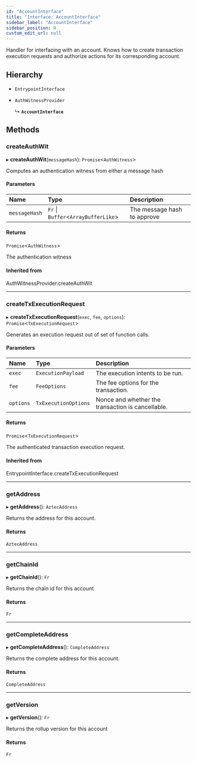 ```yaml
---
id: "AccountInterface"
title: "Interface: AccountInterface"
sidebar_label: "AccountInterface"
sidebar_position: 0
custom_edit_url: null
---
```


Handler for interfacing with an account. Knows how to create transaction execution
requests and authorize actions for its corresponding account.

## Hierarchy

- `EntrypointInterface`

- `AuthWitnessProvider`

  ↳ **`AccountInterface`**

## Methods

### createAuthWit

▸ **createAuthWit**(`messageHash`): `Promise`\<`AuthWitness`\>

Computes an authentication witness from either a message hash

#### Parameters

| Name | Type | Description |
| :------ | :------ | :------ |
| `messageHash` | `Fr` \| `Buffer`\<`ArrayBufferLike`\> | The message hash to approve |

#### Returns

`Promise`\<`AuthWitness`\>

The authentication witness

#### Inherited from

AuthWitnessProvider.createAuthWit

___

### createTxExecutionRequest

▸ **createTxExecutionRequest**(`exec`, `fee`, `options`): `Promise`\<`TxExecutionRequest`\>

Generates an execution request out of set of function calls.

#### Parameters

| Name | Type | Description |
| :------ | :------ | :------ |
| `exec` | `ExecutionPayload` | The execution intents to be run. |
| `fee` | `FeeOptions` | The fee options for the transaction. |
| `options` | `TxExecutionOptions` | Nonce and whether the transaction is cancellable. |

#### Returns

`Promise`\<`TxExecutionRequest`\>

The authenticated transaction execution request.

#### Inherited from

EntrypointInterface.createTxExecutionRequest

___

### getAddress

▸ **getAddress**(): `AztecAddress`

Returns the address for this account.

#### Returns

`AztecAddress`

___

### getChainId

▸ **getChainId**(): `Fr`

Returns the chain id for this account

#### Returns

`Fr`

___

### getCompleteAddress

▸ **getCompleteAddress**(): `CompleteAddress`

Returns the complete address for this account.

#### Returns

`CompleteAddress`

___

### getVersion

▸ **getVersion**(): `Fr`

Returns the rollup version for this account

#### Returns

`Fr`
